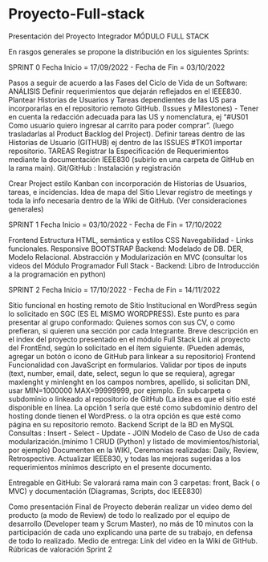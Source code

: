# Proyecto-Full-stack
Presentación del Proyecto Integrador  MÓDULO FULL STACK

En rasgos generales se propone la distribución en los siguientes Sprints:

SPRINT 0
Fecha Inicio = 17/09/2022 -  Fecha de Fin = 03/10/2022

Pasos a seguir de acuerdo a las Fases del Ciclo de Vida de un Software:
ANÁLISIS
Definir requerimientos que dejarán reflejados en el IEEE830.
Plantear Historias de Usuarios y Tareas dependientes de las US para incorporarlas en el repositorio remoto GitHub. (Issues y Milestones) - Tener en cuenta la redacción adecuada para las US y nomenclatura, ej “#US01 Como usuario quiero ingresar al carrito para poder comprar”.  (luego trasladarlas al Product Backlog del Project).
Definir tareas dentro de las Historias de Usuario (GITHUB) ej dentro de las ISSUES  #TK01 importar repositorio.
TAREAS
Registrar la Especificación de Requerimientos mediante la documentación IEEE830 (subirlo en una carpeta de GitHub en la rama main).
Git/GitHub : Instalación y registración

Crear Project estilo Kanban con incorporación de Historias de Usuarios, tareas, e incidencias.
Idea de mapa del Sitio
Llevar registro de meetings y toda la info necesaria dentro de la Wiki de GitHub. (Ver consideraciones generales)

SPRINT 1
Fecha Inicio = 03/10/2022 -  Fecha de Fin = 17/10/2022

Frontend 
 Estructura HTML, semántica y estilos CSS
Navegabilidad - Links funcionales. Responsive
BOOTSTRAP
Backend: 
Modelado de DB. DER, Modelo Relacional. 
Abstracción y Modularización en MVC (consultar los videos del Módulo Programador Full Stack - Backend: Libro de Introducción a la programación en python)

SPRINT 2
Fecha Inicio = 17/10/2022 -  Fecha de Fin = 14/11/2022

Sitio funcional en hosting remoto de Sitio Institucional en WordPress según lo solicitado en SGC (ES EL MISMO WORDPRESS). Este punto es para presentar al grupo conformado: 
Quienes somos con sus CV, o como prefieran, si quieren una sección por cada Integrante.
Breve descripción en el index del proyecto presentado en el módulo Full Stack 
Link al proyecto del FrontEnd, según lo solicitado en el ítem siguiente. (Pueden además, agregar un botón o icono de GitHub para linkear a su repositorio)
Frontend 
Funcionalidad con JavaScript en formularios. Validar por tipos de inputs (text, number, email, date, select, segun lo que se requiera), agregar maxlenght y minlenght en los campos nombres, apellido, si solicitan DNI, usar MIN=1000000 MAX=99999999, por ejemplo. 
En subcarpeta o subdominio o linkeado al repositorio de GitHub  (La idea es que el sitio esté disponible en línea. La opción 1 sería que esté como subdominio dentro del hosting donde tienen el WordPress. o la otra opción es que esté como página en su repositorio remoto.
Backend
Script de la BD en MySQL
Consultas : Insert - Select - Update - JOIN
Modelo de Caso de Uso de cada modularización.(mínimo 1 CRUD (Python) y listado de movimientos/historial, por ejemplo)
Documenten en la WIKI, Ceremonias realizadas: Daily, Review, Retrospective. Actualizar IEEE830, y todas las mejoras sugeridas a los requerimientos mínimos descripto en el presente documento.

Entregable en GitHub: Se valorará rama main con 3 carpetas: front, Back ( o MVC) y documentación (Diagramas, Scripts, doc IEEE830)

Como presentación Final de Proyecto deberán realizar un video demo del producto (a modo de Review) de todo lo realizado por el equipo de desarrollo (Developer team y Scrum Master), no más de 10 minutos con la participación de cada uno explicando una parte de su trabajo, en defensa de todo lo realizado. 
Medio de entrega: Link del video en la Wiki de GitHub.
Rúbricas de valoración Sprint 2


